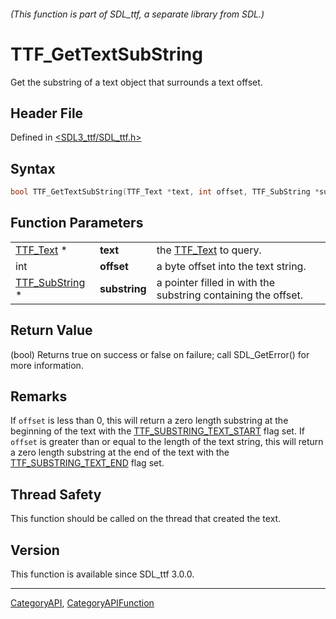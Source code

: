 ###### (This function is part of SDL_ttf, a separate library from SDL.)
# TTF_GetTextSubString

Get the substring of a text object that surrounds a text offset.

## Header File

Defined in [<SDL3_ttf/SDL_ttf.h>](https://github.com/libsdl-org/SDL_ttf/blob/main/include/SDL3_ttf/SDL_ttf.h)

## Syntax

```c
bool TTF_GetTextSubString(TTF_Text *text, int offset, TTF_SubString *substring);
```

## Function Parameters

|                                  |               |                                                               |
| -------------------------------- | ------------- | ------------------------------------------------------------- |
| [TTF_Text](TTF_Text) *           | **text**      | the [TTF_Text](TTF_Text) to query.                            |
| int                              | **offset**    | a byte offset into the text string.                           |
| [TTF_SubString](TTF_SubString) * | **substring** | a pointer filled in with the substring containing the offset. |

## Return Value

(bool) Returns true on success or false on failure; call SDL_GetError() for
more information.

## Remarks

If `offset` is less than 0, this will return a zero length substring at the
beginning of the text with the
[TTF_SUBSTRING_TEXT_START](TTF_SUBSTRING_TEXT_START) flag set. If `offset`
is greater than or equal to the length of the text string, this will return
a zero length substring at the end of the text with the
[TTF_SUBSTRING_TEXT_END](TTF_SUBSTRING_TEXT_END) flag set.

## Thread Safety

This function should be called on the thread that created the text.

## Version

This function is available since SDL_ttf 3.0.0.

----
[CategoryAPI](CategoryAPI), [CategoryAPIFunction](CategoryAPIFunction)

